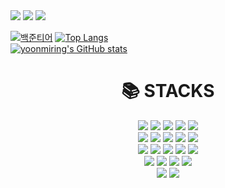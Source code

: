 <div> 
<a href="https://hits.seeyoufarm.com"><img src="https://hits.seeyoufarm.com/api/count/incr/badge.svg?url=https%3A%2F%2Fgithub.com%2Fyoonmiring%2F&count_bg=%233B3B3B&title_bg=%233B3B3B&icon=icq.svg&icon_color=%23E7E7E7&title=today&edge_flat=false"/></a>
<a href="[https://velog.io/@yoonmiring](https://velog.io/@yoonmiring)" target="_blank"><img src="https://img.shields.io/badge/velog-63e6be?style=flat-square&logo=velog&logoColor=white"/></a>
<a href="https://blog.naver.com/qndqnddl1109" target="_blank"><img src="https://img.shields.io/badge/blog-00E537?style=flat-square&logo=blog&logoColor=white"/></a>
</div>



[![백준티어](http://mazassumnida.wtf/api/v2/generate_badge?boj=rapaella1109)](https://solved.ac/rapaella1109)
[![Top Langs](https://github-readme-stats.vercel.app/api/top-langs/?username=yoonmiring&layout=compact)](https://github.com/yoonmiring/github-readme-stats)<br>
[![yoonmiring's GitHub stats](https://github-readme-stats.vercel.app/api?username=yoonmiring)](https://github.com/yoonmiring/github-readme-stats)



<div align=center><h1>📚 STACKS</h1></div>

<div align=center> 
  <img src="https://img.shields.io/badge/java-%23ED8B00.svg?style=for-the-badge&logo=java&logoColor=white"> 
  <img src="https://img.shields.io/badge/python-3670A0?style=for-the-badge&logo=python&logoColor=ffdd54"> 
  <img src="https://img.shields.io/badge/c-%2300599C.svg?style=for-the-badge&logo=c&logoColor=white"> 
  <img src="https://img.shields.io/badge/r-%23276DC3.svg?style=for-the-badge&logo=r&logoColor=white"> 
  <img src="https://img.shields.io/badge/-Arduino-00979D?style=for-the-badge&logo=Arduino&logoColor=white"> 	
  <br>

  <img src="https://img.shields.io/badge/html5-E34F26?style=for-the-badge&logo=html5&logoColor=white"> 
  <img src="https://img.shields.io/badge/css-1572B6?style=for-the-badge&logo=css3&logoColor=white"> 
  <img src="https://img.shields.io/badge/javascript-%23323330.svg?style=for-the-badge&logo=javascript&logoColor=%23F7DF1E"> 
  <img src="https://img.shields.io/badge/oracle-F80000?style=for-the-badge&logo=oracle&logoColor=white"> 
  <img src="https://img.shields.io/badge/mysql-4479A1?style=for-the-badge&logo=mysql&logoColor=white"> 
  <br>

  <img src="https://img.shields.io/badge/linux-FCC624?style=for-the-badge&logo=linux&logoColor=black"> 
  <img src="https://img.shields.io/badge/amazonaws-232F3E?style=for-the-badge&logo=amazonaws&logoColor=white"> 
  <img src="https://img.shields.io/badge/apache-%23D42029.svg?style=for-the-badge&logo=apache&logoColor=white"> 
  <img src="https://img.shields.io/badge/apache tomcat-F8DC75?style=for-the-badge&logo=apachetomcat&logoColor=white">
  <img src="https://img.shields.io/badge/Ubuntu-E95420?style=for-the-badge&logo=ubuntu&logoColor=white"> 		
  <br>
  

  <img src="https://img.shields.io/badge/Android%20Studio-3DDC84.svg?style=for-the-badge&logo=android-studio&logoColor=white"> 	
  <img src="https://img.shields.io/badge/Eclipse-FE7A16.svg?style=for-the-badge&logo=Eclipse&logoColor=white"> 	
  <img src="https://img.shields.io/badge/jupyter-%23FA0F00.svg?style=for-the-badge&logo=jupyter&logoColor=whit"> 	
  <img src="https://img.shields.io/badge/Visual%20Studio%20Code-0078d7.svg?style=for-the-badge&logo=visual-studio-code&logoColor=white"> 	
  <br>
  
  <img src="https://img.shields.io/badge/github-181717?style=for-the-badge&logo=github&logoColor=white">
  <img src="https://img.shields.io/badge/git-F05032?style=for-the-badge&logo=git&logoColor=white">
  <br>

</div>
